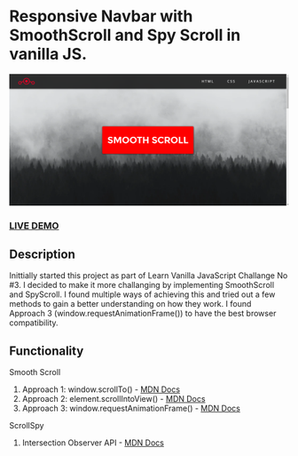 # Responsive Navbar with SmoothScroll and Spy Scroll in vanilla JS.

![Responsive Navbar](README.png?raw=true "Responsive Navbar")

### <a href="https://marius-adam.github.io/local-storage-todo-list/">LIVE DEMO</a>

## Description

Inittially started this project as part of Learn Vanilla JavaScript Challange No #3. I decided to make it more challanging by implementing SmoothScroll and SpyScroll. I found multiple ways of achieving this and tried out a few methods to gain a better understanding on how they work.
I found Approach 3 (window.requestAnimationFrame()) to have the best browser compatibility.

## Functionality

Smooth Scroll

<ol>
  <li>Approach 1: window.scrollTo() - <a href="https://developer.mozilla.org/en-US/docs/Web/API/Window/scrollTo">MDN Docs</a></li>
  <li>Approach 2: element.scrollIntoView() - <a href="https://developer.mozilla.org/en-US/docs/Web/API/Element/scrollIntoView">MDN Docs</a></li>
  <li>Approach 3: window.requestAnimationFrame() - <a href="https://developer.mozilla.org/en-US/docs/Web/API/window/requestAnimationFrame">MDN Docs</a></li>
</ol>

ScrollSpy

<ol>
  <li>Intersection Observer API - <a href="https://developer.mozilla.org/en-US/docs/Web/API/Intersection_Observer_API">MDN Docs</a></li>
</ol>
